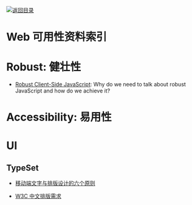 [![返回目录](https://user-images.githubusercontent.com/5803001/38079637-ff0abcf0-3371-11e8-9b76-ad651620afc7.jpg)](https://github.com/wxyyxc1992/Awesome-Links) 
# Web 可用性资料索引

# Robust: 健壮性

* [Robust Client-Side JavaScript](https://molily.de/robust-javascript/): Why do we need to talk about robust JavaScript and how do we achieve it?

# Accessibility: 易用性

# UI

## TypeSet

* [移动端文字与排版设计的六个原则](http://www.ui.cn/detail/72212.html)

* [W3C 中文排版需求](https://www.w3.org/TR/clreq/#positioning_of_bilingual_annotations)
